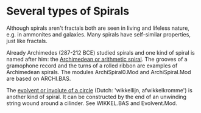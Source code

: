 # Several types of Spirals

Although spirals aren't fractals both are seen in living and lifeless nature, e.g. in ammonites and galaxies. Many spirals have self-similar properties, 
just like fractals. 

Already Archimedes (287-212 BCE) studied spirals and one kind of spiral is named after him: the 
[Archimedean or arithmetic spiral](https://en.wikipedia.org/wiki/Archimedean_spiral). 
The grooves of a gramophone record and the turns of a rolled ribbon are examples of Archimedean spirals.
The modules ArchiSpiral0.Mod and ArchiSpiral.Mod are based on ARCHI.BAS.

The [evolvent or involute of a circle](https://proofwiki.org/wiki/Parametric_Equation_of_Involute_of_Circle) (Dutch: 'wikkellijn, afwikkelkromme') is another kind of spiral. It can be constructed by the end of an unwinding string wound around a cilinder.
See WIKKEL.BAS and Evolvent.Mod.




